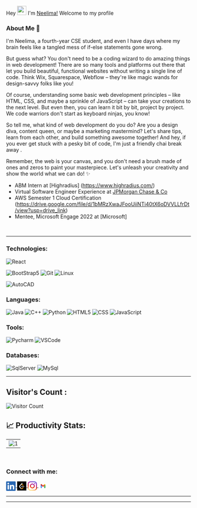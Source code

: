 Hey <img src="https://github.com/TheDudeThatCode/TheDudeThatCode/blob/master/Assets/Hi.gif" height="25px" width="25px"> I'm  [Neelima!](https://www.linkedin.com/in/neelimapaul385/) Welcome to my profile

### About Me 🚀
I'm Neelima, a fourth-year CSE student, and even I have days where my brain feels like a tangled mess of if-else statements gone wrong.

But guess what? You don't need to be a coding wizard to do amazing things in web development! There are so many tools and platforms out there that let you build beautiful, functional websites without writing a single line of code. Think Wix, Squarespace, Webflow – they're like magic wands for design-savvy folks like you!

Of course, understanding some basic web development principles – like HTML, CSS, and maybe a sprinkle of JavaScript – can take your creations to the next level. But even then, you can learn it bit by bit, project by project. We code warriors don't start as keyboard ninjas, you know!

So tell me, what kind of web development do you do? Are you a design diva, content queen, or maybe a marketing mastermind? Let's share tips, learn from each other, and build something awesome together! And hey, if you ever get stuck with a pesky bit of code, I'm just a friendly chai break away .

Remember, the web is your canvas, and you don't need a brush made of ones and zeros to paint your masterpiece. Let's unleash your creativity and show the world what we can do! ✨
 
- ABM Intern at [Highradius] (https://www.highradius.com/)
- Virtual Software Engineer Experience at [JPMorgan Chase & Co](https://drive.google.com/file/d/12IWK9V_fO0O-tvWDodriEd_PlT_GnrTY/view?usp=sharing)
- AWS Semester 1 Cloud Certification (https://drive.google.com/file/d/1bMRzXwaJFooUiiNTi40tX6oDVVLLfrDt/view?usp=drive_link)
- Mentee, Microsoft Engage 2022 at [Microsoft]


<!-- A CSE student at [KIIT University](https://kiit.ac.in/). 
<br>
Love to solve complex things in simple ways. -->


<br>

<hr>


### Technologies:

![React](https://img.shields.io/badge/-React-000?&logo=React)
<!--![ExpressJs](https://img.shields.io/badge/-ExpressJs-000?&logo=express&logoColor=orange)-->
![BootStrap5](https://img.shields.io/badge/-BootStrap5-000?&logo=bootstrap&logoColor=violet)
![Git](https://img.shields.io/badge/-Git-000?&logo=git&logoColor=F05032)
![Linux](https://img.shields.io/badge/-Linux-000?&logo=Linux&logoColor=FCC624)
<!--![Gradle](https://img.shields.io/badge/-Gradle-000?&logo=gradle&logoColor=brightgreen)-->
![AutoCAD](https://img.shields.io/badge/-AutoCAD-000?&logo=autodesk&logoColor=FC444F)

### Languages:

![Java](https://img.shields.io/badge/-Java-000?&logo=Java&logoColor=red)
![C++](https://img.shields.io/badge/-C++-000?&logo=c&logoColor=68217A)
![Python](https://img.shields.io/badge/-python-000?&logo=python&logoColor=B62829)
![HTML5](https://img.shields.io/badge/-HTML5-000?&logo=html5&logoColor=E34F26)
![CSS](https://img.shields.io/badge/-CSS-000?&logo=css3&logoColor=1572B6)
![JavaScript](https://img.shields.io/badge/-JavaScript-000?&logo=JavaScript&logoColor=ddc508)


### Tools:


![Pycharm](https://img.shields.io/badge/-PyCharm-000?&logo=pycharm&logoColor=yellowgreen)
![VSCode](https://img.shields.io/badge/-VSCode-000?&logo=Visual%20Studio%20Code&logoColor=007ACC)



### Databases:

![SqlServer](https://img.shields.io/badge/-SqlServer-000?&logo=Microsoft%20SQL%20Server&logoColor=CC2927)
![MySql](https://img.shields.io/badge/-MySql-000?&logo=MySQL&logoColor=lightblue)


<hr>

## Visitor's Count :


   ![Visitor Count](https://profile-counter.glitch.me/neelima458/count.svg)

## 📈 Productivity Stats:
<table>
  <tr>
    <td><img src="https://github-profile-summary-cards.vercel.app/api/cards/profile-details?username=neelima458&theme=radical"  display=block width=100% height=auto  alt="1" ></td>
   </tr>
</table>  
<br> 

### Connect with me:
<a href="https://www.linkedin.com/in/neelimapaul385/">
  <img align="center" width="26px" alt="Neelima's LinkedIN" width="25px" src="Assets/linkedin.png" />
</a>
<a href="https://leetcode.com/neelimapaul385/">
  <img align="center" alt="Neelima's LeetCode" width="25px" src="Assets/LeetCode.png" />
</a>
<a href="https://www.instagram.com/neelima.hehe/">
  <img align="center" alt="Neelima's Instagram" width="25px" src="Assets/instagram.png" />
</a>
<a href="mailto:neelimapaul385@gmail.com?subject=Hey%20Neelima,%20From%20Github">
  <img align="center" alt="Neelima's Gmail" width="25px" src="Assets/gmail.png" />
</a>

<hr>





---
